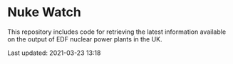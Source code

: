# Nuke Watch

This repository includes code for retrieving the latest information available on the output of EDF nuclear power plants in the UK.

Last updated: 2021-03-23 13:18